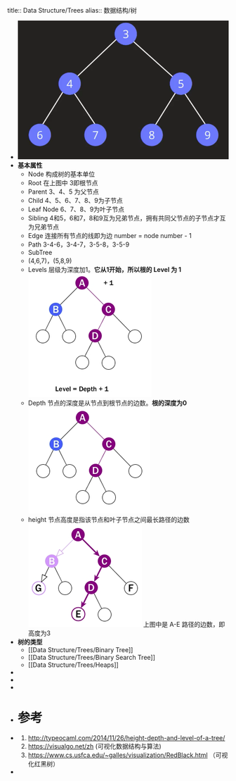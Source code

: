 title:: Data Structure/Trees
alias:: 数据结构/树

- ![image.png](../assets/image_1647662513742_0.png)
- **基本属性**
	- Node
	  构成树的基本单位
	- Root
	  在上图中 3即根节点
	- Parent
	  3、4、5 为父节点
	- Child
	  4、5、6、7、8、9为子节点
	- Leaf Node
	  6、7、8、9为叶子节点
	- Sibling
	  4和5，6和7，8和9互为兄弟节点，拥有共同父节点的子节点才互为兄弟节点
	- Edge
	  连接所有节点的线即为边
	  number = node number - 1
	- Path
	  3-4-6，3-4-7，3-5-8，3-5-9
	- SubTree
	- (4,6,7)，(5,8,9)
	- Levels
	  层级为深度加1。**它从1开始，所以根的 Level 为 1**
	  ![image.png](../assets/image_1647663795851_0.png)
	- Depth
	  节点的深度是从节点到根节点的边数。**根的深度为0**
	  ![image.png](../assets/image_1647663640166_0.png)
	- height
	  节点高度是指该节点和叶子节点之间最长路径的边数
	  ![image.png](../assets/image_1647663525364_0.png)
	  上图中是 A-E 路径的边数，即高度为3
- **树的类型**
	- [[Data Structure/Trees/Binary Tree]]
	- [[Data Structure/Trees/Binary Search Tree]]
	- [[Data Structure/Trees/Heaps]]
-
-
-
- # 参考
- 1. http://typeocaml.com/2014/11/26/height-depth-and-level-of-a-tree/
  2. https://visualgo.net/zh (可视化数据结构与算法)
  3. https://www.cs.usfca.edu/~galles/visualization/RedBlack.html （可视化红黑树）
-